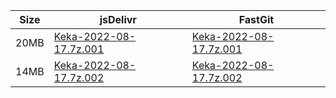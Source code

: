 |    Size   |     jsDelivr  | FastGit |
|  ---  |  ---  |  ---  |
| 20MB | [Keka-2022-08-17.7z.001](https://cdn.jsdelivr.net/gh/mainians/Keka@main/Keka-2022-08-17.7z.001) | [Keka-2022-08-17.7z.001](https://raw.fastgit.org/mainians/Keka/main/Keka-2022-08-17.7z.001) |
| 14MB | [Keka-2022-08-17.7z.002](https://cdn.jsdelivr.net/gh/mainians/Keka@main/Keka-2022-08-17.7z.002) | [Keka-2022-08-17.7z.002](https://raw.fastgit.org/mainians/Keka/main/Keka-2022-08-17.7z.002) |
